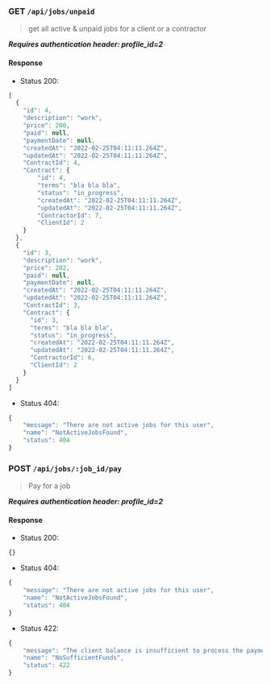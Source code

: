 ### GET `/api/jobs/unpaid`

> get all active & unpaid jobs for a client or a contractor

***Requires authentication header: profile_id=2***

#### Response

- Status 200:

```js
[
  {
    "id": 4,
    "description": "work",
    "price": 200,
    "paid": null,
    "paymentDate": null,
    "createdAt": "2022-02-25T04:11:11.264Z",
    "updatedAt": "2022-02-25T04:11:11.264Z",
    "ContractId": 4,
    "Contract": {
        "id": 4,
        "terms": "bla bla bla",
        "status": "in_progress",
        "createdAt": "2022-02-25T04:11:11.264Z",
        "updatedAt": "2022-02-25T04:11:11.264Z",
        "ContractorId": 7,
        "ClientId": 2
    }
  },
  {
    "id": 3,
    "description": "work",
    "price": 202,
    "paid": null,
    "paymentDate": null,
    "createdAt": "2022-02-25T04:11:11.264Z",
    "updatedAt": "2022-02-25T04:11:11.264Z",
    "ContractId": 3,
    "Contract": {
      "id": 3,
      "terms": "bla bla bla",
      "status": "in_progress",
      "createdAt": "2022-02-25T04:11:11.264Z",
      "updatedAt": "2022-02-25T04:11:11.264Z",
      "ContractorId": 6,
      "ClientId": 2
    }
  }
]
```

- Status 404:

```js
{
    "message": "There are not active jobs for this user",
    "name": "NotActiveJobsFound",
    "status": 404
}
```

### POST `/api/jobs/:job_id/pay`

> Pay for a job

***Requires authentication header: profile_id=2***

#### Response

- Status 200:

```js
{}
```

- Status 404:

```js
{
    "message": "There are not active jobs for this user",
    "name": "NotActiveJobsFound",
    "status": 404
}
```

- Status 422:

```js
{
    "message": "The client balance is insufficient to process the payment",
    "name": "NoSufficientFunds",
    "status": 422
}
```

